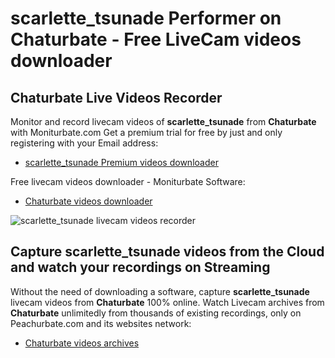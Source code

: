# scarlette_tsunade Performer on Chaturbate - Free LiveCam videos downloader

## Chaturbate Live Videos Recorder

Monitor and record livecam videos of **scarlette_tsunade** from **Chaturbate** with Moniturbate.com
Get a premium trial for free by just and only registering with your Email address:
* [scarlette_tsunade Premium videos downloader](https://moniturbate.com/request-demo-licence-key.html)

Free livecam videos downloader - Moniturbate Software:
* [Chaturbate videos downloader](https://moniturbate.com/moniturbate-download-software.html)

![scarlette_tsunade livecam videos recorder](https://peachurnet.com/templates/moniturbate-software.png)


## Capture scarlette_tsunade videos from the Cloud and watch your recordings on Streaming

Without the need of downloading a software, capture **scarlette_tsunade** livecam videos from **Chaturbate** 100% online.
Watch Livecam archives from **Chaturbate** unlimitedly from thousands of existing recordings, only on Peachurbate.com and its websites network:
* [Chaturbate videos archives](https://peachurnet.com/)